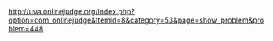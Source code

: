 http://uva.onlinejudge.org/index.php?option=com_onlinejudge&Itemid=8&category=53&page=show_problem&problem=448
